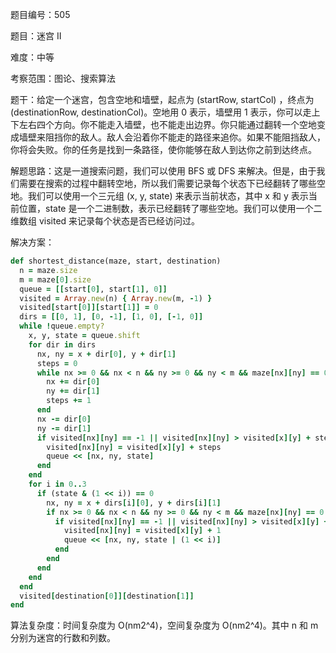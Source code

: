 题目编号：505

题目：迷宫 II

难度：中等

考察范围：图论、搜索算法

题干：给定一个迷宫，包含空地和墙壁，起点为 (startRow, startCol) ，终点为 (destinationRow, destinationCol)。空地用 0 表示，墙壁用 1 表示，你可以走上下左右四个方向。你不能走入墙壁，也不能走出边界。你只能通过翻转一个空地变成墙壁来阻挡你的敌人。敌人会沿着你不能走的路径来追你。如果不能阻挡敌人，你将会失败。你的任务是找到一条路径，使你能够在敌人到达你之前到达终点。

解题思路：这是一道搜索问题，我们可以使用 BFS 或 DFS 来解决。但是，由于我们需要在搜索的过程中翻转空地，所以我们需要记录每个状态下已经翻转了哪些空地。我们可以使用一个三元组 (x, y, state) 来表示当前状态，其中 x 和 y 表示当前位置，state 是一个二进制数，表示已经翻转了哪些空地。我们可以使用一个二维数组 visited 来记录每个状态是否已经访问过。

解决方案：

```ruby
def shortest_distance(maze, start, destination)
  n = maze.size
  m = maze[0].size
  queue = [[start[0], start[1], 0]]
  visited = Array.new(n) { Array.new(m, -1) }
  visited[start[0]][start[1]] = 0
  dirs = [[0, 1], [0, -1], [1, 0], [-1, 0]]
  while !queue.empty?
    x, y, state = queue.shift
    for dir in dirs
      nx, ny = x + dir[0], y + dir[1]
      steps = 0
      while nx >= 0 && nx < n && ny >= 0 && ny < m && maze[nx][ny] == 0
        nx += dir[0]
        ny += dir[1]
        steps += 1
      end
      nx -= dir[0]
      ny -= dir[1]
      if visited[nx][ny] == -1 || visited[nx][ny] > visited[x][y] + steps
        visited[nx][ny] = visited[x][y] + steps
        queue << [nx, ny, state]
      end
    end
    for i in 0..3
      if (state & (1 << i)) == 0
        nx, ny = x + dirs[i][0], y + dirs[i][1]
        if nx >= 0 && nx < n && ny >= 0 && ny < m && maze[nx][ny] == 0
          if visited[nx][ny] == -1 || visited[nx][ny] > visited[x][y] + 1
            visited[nx][ny] = visited[x][y] + 1
            queue << [nx, ny, state | (1 << i)]
          end
        end
      end
    end
  end
  visited[destination[0]][destination[1]]
end
```

算法复杂度：时间复杂度为 O(nm2^4)，空间复杂度为 O(nm2^4)。其中 n 和 m 分别为迷宫的行数和列数。